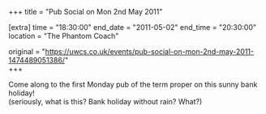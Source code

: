 +++
title = "Pub Social on Mon 2nd May 2011"

[extra]
time = "18:30:00"
end_date = "2011-05-02"
end_time = "20:30:00"
location = "The Phantom Coach"

original = "https://uwcs.co.uk/events/pub-social-on-mon-2nd-may-2011-1474489051386/"    
+++

Come along to the first Monday pub of the term proper on this sunny bank holiday\!  
(seriously, what is this? Bank holiday without rain? What?)

